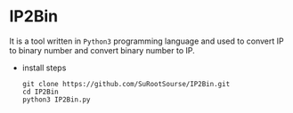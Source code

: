 # IP2Bin

It is a tool written in ‍‍`Python3` programming language and used to convert IP to binary number and convert binary number to IP.

- install steps

      git clone https://github.com/SuRootSourse/IP2Bin.git
      cd IP2Bin
      python3 IP2Bin.py
